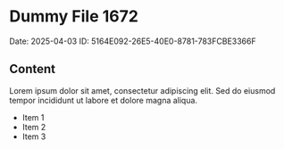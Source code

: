 # Dummy File 1672

Date: 2025-04-03
ID: 5164E092-26E5-40E0-8781-783FCBE3366F

## Content

Lorem ipsum dolor sit amet, consectetur adipiscing elit.
Sed do eiusmod tempor incididunt ut labore et dolore magna aliqua.

* Item 1
* Item 2
* Item 3


